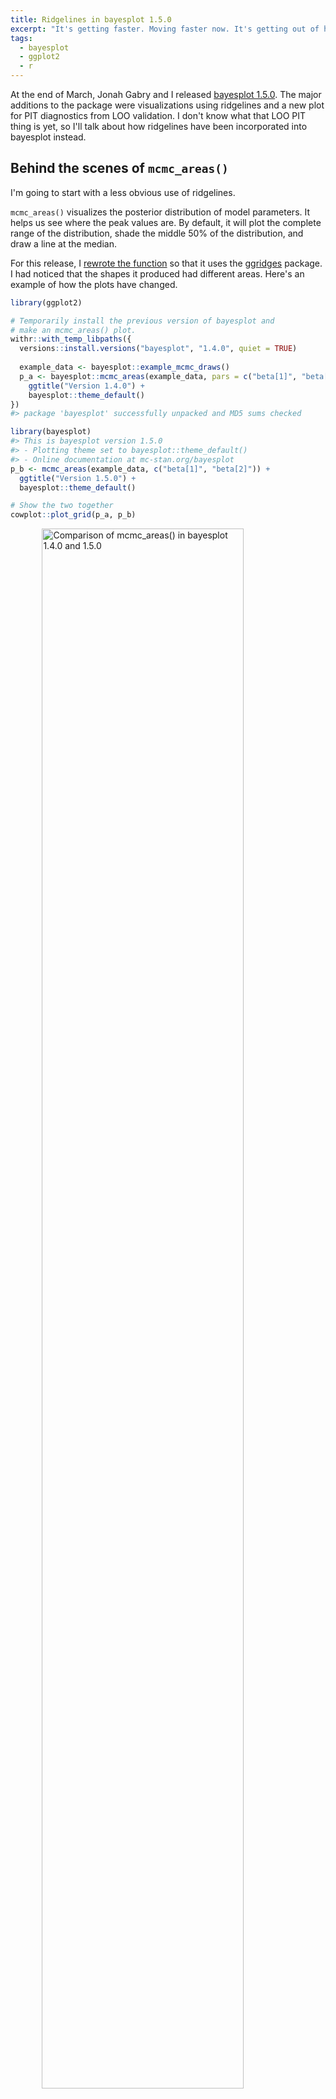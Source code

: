 ```yaml
---
title: Ridgelines in bayesplot 1.5.0
excerpt: "It's getting faster. Moving faster now. It's getting out of hand"
tags:
  - bayesplot
  - ggplot2
  - r
---
```




At the end of March, Jonah Gabry and I released
[bayesplot 1.5.0](http://mc-stan.org/bayesplot/index.html). The major additions
to the package were visualizations using ridgelines and a new plot for PIT
diagnostics from LOO validation. I don't know what that LOO PIT thing is yet, so
I'll talk about how ridgelines have been incorporated into bayesplot instead.

## Behind the scenes of `mcmc_areas()`

I'm going to start with a less obvious use of ridgelines.

`mcmc_areas()` visualizes the posterior distribution of model parameters. It
helps us see where the peak values are. By default, it will plot the complete
range of the distribution, shade the middle 50% of the distribution, and draw a
line at the median.

For this release, I [rewrote the function](https://github.com/stan-dev/bayesplot/pull/115) 
so that it uses the [ggridges](https://cran.r-project.org/web/packages/ggridges/vignettes/introduction.html) package. I had noticed that the shapes it
produced had different areas. Here's an example of how the plots have changed.


```r
library(ggplot2)

# Temporarily install the previous version of bayesplot and 
# make an mcmc_areas() plot.
withr::with_temp_libpaths({
  versions::install.versions("bayesplot", "1.4.0", quiet = TRUE)
  
  example_data <- bayesplot::example_mcmc_draws()
  p_a <- bayesplot::mcmc_areas(example_data, pars = c("beta[1]", "beta[2]")) +
    ggtitle("Version 1.4.0") +
    bayesplot::theme_default()
})
#> package 'bayesplot' successfully unpacked and MD5 sums checked

library(bayesplot)
#> This is bayesplot version 1.5.0
#> - Plotting theme set to bayesplot::theme_default()
#> - Online documentation at mc-stan.org/bayesplot
p_b <- mcmc_areas(example_data, c("beta[1]", "beta[2]")) + 
  ggtitle("Version 1.5.0") +
  bayesplot::theme_default()

# Show the two together
cowplot::plot_grid(p_a, p_b)
```

<img src="/figs//2018-04-03-ridgelines-in-bayesplot-1-5-0-release/version-differences-1.png" title="Comparison of mcmc_areas() in bayesplot 1.4.0 and 1.5.0" alt="Comparison of mcmc_areas() in bayesplot 1.4.0 and 1.5.0" width="80%" style="display: block; margin: auto;" />

In the plot on the left, the shapes have different areas. Eyeballing it, it
looks like `beta[2]` would fit inside `beta[1]`. Area is width times height.
These shapes have different widths because they cover different values---that
makes sense. Therefore, the problem is the height---namely, the fact that the
shapes have the same height. To make the areas more similar, we adjust the
heights, and that's what's happening in the plot on the right. The distribution
for `beta[2]` is concentrated to a more narrow range, and that feature manifests
in that shape's much higher peak. 

### Three plots in one

This plot is built using the ggridges packages which handles drawing the shapes
at different heights. It took a bit of trickery, however, to do the annotation
for the shaded 50% interval and the median. Here is a high-level overview of
what's happening.

`mcmc_areas_data()` tidies the MCMC samples into a dataframe suitable for
plotting. It computes the density of the parameter values, and it returns the
densities over *three* intervals: 1) an outer interval, 2) an inner interval to
be shaded, and 3) a narrow "point" interval. 


```r
library(dplyr, warn.conflicts = FALSE)

d <- mcmc_areas_data(example_data, c("beta[1]", "beta[2]")) %>% 
  mutate(
    interval = factor(interval, c("outer", "inner", "point")))

d
#> # A tibble: 4,238 x 5
#>    parameter interval interval_width     x density
#>    <fct>     <fct>             <dbl> <dbl>   <dbl>
#>  1 beta[1]   inner             0.500 0.136   0.986
#>  2 beta[1]   inner             0.500 0.137   0.988
#>  3 beta[1]   inner             0.500 0.137   0.989
#>  4 beta[1]   inner             0.500 0.138   0.990
#>  5 beta[1]   inner             0.500 0.138   0.991
#>  6 beta[1]   inner             0.500 0.139   0.992
#>  7 beta[1]   inner             0.500 0.139   0.993
#>  8 beta[1]   inner             0.500 0.139   0.994
#>  9 beta[1]   inner             0.500 0.140   0.995
#> 10 beta[1]   inner             0.500 0.140   0.997
#> # ... with 4,228 more rows
```

Internally, `mcmc_areas()` uses `ggridges::geom_density_ridges()` to draw
*three* different ridgeline plots.


```r
# Separate the full range so it can be drawn on each facet.
full_range <- d %>% 
  filter(interval == "outer") %>% 
  select(-interval)

p_base <- ggplot(d) + 
  aes(x = x, y = parameter, fill = interval, height = density) + 
  # For reference include the full-range. 
  # `stat = "identity"` means that ggridges should not scale the heights
  ggridges::geom_density_ridges(
    stat = "identity", data = full_range, color = "grey80",
    size = 1, fill = NA) + 
  ggridges::geom_density_ridges(stat = "identity") + 
  scale_fill_brewer(type = "seq") + 
  guides(fill = FALSE)

p_base + 
  facet_wrap("interval")
```

<img src="/figs//2018-04-03-ridgelines-in-bayesplot-1-5-0-release/three-fold-1.png" title="The three layers behind an mcmc_areas() plot drawn separately" alt="The three layers behind an mcmc_areas() plot drawn separately" width="100%" style="display: block; margin: auto;" />

These intervals are layered to achieve the desired look. 

<img src="/figs//2018-04-03-ridgelines-in-bayesplot-1-5-0-release/collapsed-1.png" title="The layers from the previous plot flattened together" alt="The layers from the previous plot flattened together" width="50%" style="display: block; margin: auto;" />

There's a bit more fussing to the actual function. For example, the width of the
intervals and whether a point is calculated are options that have to be handled.
The tips of the topmost peaks are not cut off in those plots as well. But that's
the basic idea.

## Overlapping ridgelines for related parameters

Plots with the classic, overlapping [*Unknown
Pleasures*](https://en.wikipedia.org/wiki/Unknown_Pleasures) look are supported
by `mcmc_areas_ridges()`. I like these plots for hierarchical models where the
parameters represent similar units. In fact, part of the reason Jonah approached
me about contributing to bayesplot was a [proof-of-concept
demo](https://rpubs.com/tjmahr/joyplot) I wrote to visualize hierarchical
effects using ridgeline plots, back when they were popularly called "joyplots".

Below is the ["eight
schools"](http://andrewgelman.com/2014/01/21/everything-need-know-bayesian-statistics-learned-eight-schools/)
example where there is a treatment effect for each school (thetas) and an
overall average effect (mu).


```r
m <- shinystan::eight_schools@posterior_sample

mcmc_areas_ridges(m, pars = "mu", regex_pars = "theta") +
  ggplot2::ggtitle("Treatment effect on eight schools (Rubin, 1981)")
```

<img src="/figs//2018-04-03-ridgelines-in-bayesplot-1-5-0-release/eight-schools-ridges-1.png" title="Overlapping ridgelines in a typical looking ridgeline plot" alt="Overlapping ridgelines in a typical looking ridgeline plot" width="80%" style="display: block; margin: auto;" />

If we really want to go for the *Unknown Pleasures* look, we can manually plot
the densities in a white-on-black theme. Most of the work here is padding zero
values onto the ridgelines so that they all have the same width.


```r
d <- mcmc_areas_ridges_data(m, pars = "mu", regex_pars = "theta") %>% 
  filter(interval == "outer") 

zeroes <- d %>%
  # Get range of each parameter
  group_by(parameter) %>% 
  summarise(pmin = min(x), pmax = max(x)) %>% 
  mutate(
    min = min(pmin), 
    max = max(pmax),
    # On each row, make a data-frame of zeroes from absolute minimum 
    # value to this parameter's minimum value
    lower_df = purrr::map2(
      min, pmin, 
      ~ data.frame(x = seq(.x, .y, length.out = 20), density = 0)),
    # Make a dataframe of zeroes from each parameter's max to the 
    # overall max
    upper_df = purrr::map2(
      pmax, max, 
      ~ data.frame(x = seq(.x, .y, length.out = 20), density = 0)),
    # Gather the zeroes together
    df = purrr::map2(lower_df, upper_df, bind_rows)) %>% 
  select(parameter, df) %>% 
  tidyr::unnest(df)

ggplot(bind_rows(d, zeroes)) + 
  aes(x = x, y = parameter, height = density) +
  ggridges::geom_density_ridges(
    stat = "identity", fill = NA, 
    color = "grey70", scale = 5) + 
  theme_void() + 
  theme(
    plot.background = element_rect(fill = "black"), 
    plot.margin = unit(c(.25, .25, .25, .25), units = "npc"),
    axis.ticks = element_blank())
```

<img src="/figs//2018-04-03-ridgelines-in-bayesplot-1-5-0-release/unknown-1.png" title="The above plot rethemed to look like Unknown Pleausres" alt="The above plot rethemed to look like Unknown Pleausres" width="50%" style="display: block; margin: auto;" />

Finally, ridgelines appear in by-chain diagnostics using `mcmc_dens_chains()`.


```r
mcmc_dens_chains(m, pars = c("theta[1]", "theta[2]", "theta[3]"))
```

<img src="/figs//2018-04-03-ridgelines-in-bayesplot-1-5-0-release/chain-ridges-1.png" title="A ridgeline plot where MCMC chains are drawn in different colors" alt="A ridgeline plot where MCMC chains are drawn in different colors" width="66%" style="display: block; margin: auto;" />

There really isn't much interesting to say about this plot, except that it
follows Mike DeCrescenzo's [early
example](https://twitter.com/mikedecr/status/886376620004700160?lang=en) of
using ridgelines on Bayesian models.
